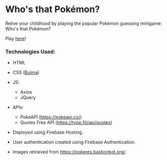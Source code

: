 # Who's that Pokémon?
Relive your childhood by playing the popular Pokémon guessing minigame: Who's that Pokémon?

Play [here](https://final-app-a98c2.web.app/index.html)!

### Technologies Used:
- HTML
- CSS ([Bulma](https://bulma.io/))
- JS:  
	- Axios  
	- JQuery
- APIs:  
	- PokéAPI (https://pokeapi.co/)  
	- Quotes Free API (https://type.fit/api/quotes)
- Deployed using Firebase Hosting.
- User authentication created using Firebase Authentication.


- Images retrieved from https://pokeres.bastionbot.org/.